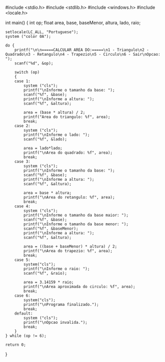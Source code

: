 #include <stdio.h>
#include <stdlib.h>
#include <windows.h>
#include <locale.h>

int main() {
    int op;
    float area, base, baseMenor, altura, lado, raio;

    setlocale(LC_ALL, "Portuguese");
	system ("color 0A");

    do {
        printf("\n\n=====CALCULAR AREA DO:=====\n1 - Triangulo\n2 - Quadrado\n3 - Retangulo\n4 - Trapezio\n5 - Circulo\n6 - Sair\nOpcao: ");
        scanf("%d", &op);

        switch (op)
        {
        case 1:
        	system ("cls");
            printf("\nInforme o tamanho da base: ");
            scanf("%f", &base);
            printf("\nInforme a altura: ");
            scanf("%f", &altura);

            area = (base * altura) / 2;
            printf("Area do triangulo: %f", area);
            break;
        case 2:
        	system ("cls");
            printf("\nInforme o lado: ");
            scanf("%f", &lado);

            area = lado*lado;
            printf("\nArea do quadrado: %f", area);
            break;
        case 3:
        	system ("cls");
            printf("\nInforme o tamanho da base: ");
            scanf("%f", &base);
            printf("\nInforme a altura: ");
            scanf("%f", &altura);

            area = base * altura;
            printf("\nArea do retangulo: %f", area);
            break;
        case 4:
        	system ("cls");
            printf("\nInforme o tamanho da base maior: ");
            scanf("%f", &base);
            printf("\nInforme o tamanho da base menor: ");
            scanf("%f", &baseMenor);
            printf("\nInforme a altura: ");
            scanf("%f", &altura);

            area = ((base + baseMenor) * altura) / 2;
            printf("\nArea do trapezio: %f", area);
            break;
        case 5:
        	system("cls");
            printf("\nInforme o raio: ");
            scanf("%f", &raio);

            area = 3.14159 * raio;
            printf("\nArea aproximada do circulo: %f", area);
            break;
        case 6:
        	system("cls");
            printf("\nPrograma finalizado.");
            break;
        default:
        	system ("cls");
            printf("\nOpcao invalida.");
            break;
        }
    } while (op != 6);
    
    return 0;
}
